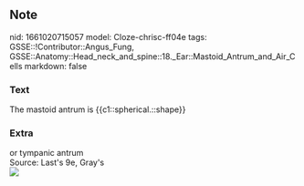 ## Note
nid: 1661020715057
model: Cloze-chrisc-ff04e
tags: GSSE::!Contributor::Angus_Fung, GSSE::Anatomy::Head_neck_and_spine::18._Ear::Mastoid_Antrum_and_Air_Cells
markdown: false

### Text
The mastoid antrum is {{c1::spherical.::shape}}

### Extra
<div>
  or tympanic antrum
</div>
<div>
  Source: Last's 9e, Gray's
</div><img src=
"paste-c5b13d64bd3208164c01329c38b2a3d194d5b2bd.jpg">
